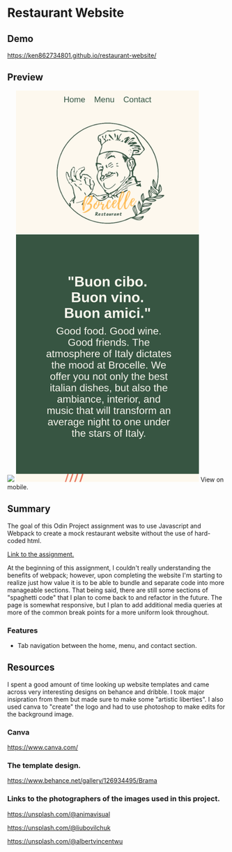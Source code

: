 # Restaurant Website

## Demo 
https://ken862734801.github.io/restaurant-website/

## Preview
<img src="dist/images/Restaurant.gif">
<img src="dist/images/MobileViewRestaurant.png" width="420" height="896">
View on mobile.

## Summary

The goal of this Odin Project assignment was to use Javascript and Webpack to create a mock restaurant website without the use of hard-coded html.


[Link to the assignment.](https://www.theodinproject.com/lessons/node-path-javascript-restaurant-page)

At the beginning of this assignment, I couldn't really understanding the benefits of webpack; however, upon completing the website I'm starting to realize just how value it is to be able to bundle and separate code into more manageable sections. That being said, there are still some sections of "spaghetti code" that I plan to come back to and refactor in the future. The page is somewhat responsive, but I plan to add additional media queries at more of the common break points for a more uniform look throughout. 

### Features
- Tab navigation between the home, menu, and contact section.

## Resources

I spent a good amount of time looking up website templates and came across very interesting designs on behance and dribble. I took major insipration from them but made sure to make some "artistic liberties". I also used canva to "create" the logo and had to use photoshop to make edits for the background image.

### Canva
https://www.canva.com/

### The template design.
https://www.behance.net/gallery/126934495/Brama

### Links to the photographers of the images used in this project. 

https://unsplash.com/@animavisual

https://unsplash.com/@liubovilchuk
  
https://unsplash.com/@albertvincentwu

